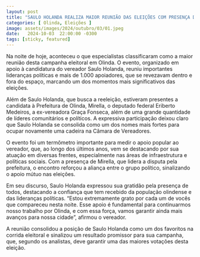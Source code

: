 ```yaml
---
layout: post
title: "SAULO HOLANDA REALIZA MAIOR REUNIÃO DAS ELEIÇÕES COM PRESENÇA DE TODAS AS SUAS LIDERANÇAS POLÍTICAS"
categories: [ Olinda, Eleições ]
image: assets/images/2024/outubro/03/01.jpeg
date:   2024-10-03  22:00:00 -0300
tags: [sticky, featured]
---
```

Na noite de hoje, aconteceu o que especialistas classificaram como a maior reunião desta campanha eleitoral em Olinda. O evento, organizado em apoio à candidatura do vereador Saulo Holanda, reuniu importantes lideranças políticas e mais de 1.000 apoiadores, que se revezavam dentro e fora do espaço, marcando um dos momentos mais significativos das eleições.

Além de Saulo Holanda, que busca a reeleição, estiveram presentes a candidata à Prefeitura de Olinda, Mirella, o deputado federal Eriberto Medeiros, a ex-vereadora Graça Fonseca, além de uma grande quantidade de líderes comunitários e políticos. A expressiva participação deixou claro que Saulo Holanda se consolida como um dos nomes mais fortes para ocupar novamente uma cadeira na Câmara de Vereadores.

O evento foi um termômetro importante para medir o apoio popular ao vereador, que, ao longo dos últimos anos, vem se destacando por sua atuação em diversas frentes, especialmente nas áreas de infraestrutura e políticas sociais. Com a presença de Mirella, que lidera a disputa pela prefeitura, o encontro reforçou a aliança entre o grupo político, sinalizando o apoio mútuo nas eleições.

Em seu discurso, Saulo Holanda expressou sua gratidão pela presença de todos, destacando a confiança que tem recebido da população olindense e das lideranças políticas. “Estou extremamente grato por cada um de vocês que compareceu nesta noite. Esse apoio é fundamental para continuarmos nosso trabalho por Olinda, e com essa força, vamos garantir ainda mais avanços para nossa cidade”, afirmou o vereador.

A reunião consolidou a posição de Saulo Holanda como um dos favoritos na corrida eleitoral e sinalizou um resultado promissor para sua campanha, que, segundo os analistas, deve garantir uma das maiores votações desta eleição.